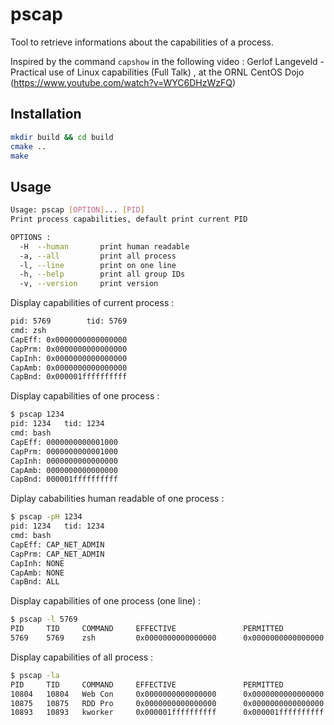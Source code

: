 # pscap

Tool to retrieve informations about the capabilities of a process.

Inspired by the command `capshow` in the following video : Gerlof Langeveld - Practical use of Linux capabilities (Full Talk) , at the ORNL CentOS Dojo
(https://www.youtube.com/watch?v=WYC6DHzWzFQ)

## Installation

```bash
mkdir build && cd build
cmake ..
make
```

## Usage

```bash
Usage: pscap [OPTION]... [PID]
Print process capabilities, default print current PID

OPTIONS :
  -H  --human       print human readable
  -a, --all         print all process
  -l, --line        print on one line
  -h, --help        print all group IDs
  -v, --version     print version
```

Display capabilities of current process :

```bash
pid: 5769        tid: 5769
cmd: zsh
CapEff: 0x0000000000000000
CapPrm: 0x0000000000000000
CapInh: 0x0000000000000000
CapAmb: 0x0000000000000000
CapBnd: 0x000001ffffffffff
```

Display capabilities of one process :

```bash
$ pscap 1234
pid: 1234   tid: 1234
cmd: bash
CapEff:	0000000000001000
CapPrm:	0000000000001000
CapInh:	0000000000000000
CapAmb:	0000000000000000
CapBnd:	000001ffffffffff
```

Diplay cababilities human readable of one process :

```bash
$ pscap -pH 1234
pid: 1234   tid: 1234
cmd: bash
CapEff:	CAP_NET_ADMIN
CapPrm:	CAP_NET_ADMIN
CapInh:	NONE
CapAmb:	NONE
CapBnd:	ALL
```

Display capabilities of one process (one line) :

```bash
$ pscap -l 5769
PID     TID     COMMAND     EFFECTIVE               PERMITTED               INHERITABL              AMBIENT                 BOUND
5769    5769    zsh         0x0000000000000000      0x0000000000000000      0x0000000000000000      0x0000000000000000      0x000001ffffffffff
```


Display capabilities of all process :

```bash
$ pscap -la
PID     TID     COMMAND     EFFECTIVE               PERMITTED               INHERITABL              AMBIENT                 BOUND
10804   10804   Web Con     0x0000000000000000      0x0000000000000000      0x0000000000000000      0x0000000000000000      0x000001ffffffffff
10875   10875   RDD Pro     0x0000000000000000      0x0000000000000000      0x0000000000000000      0x0000000000000000      0x000001ffffffffff
10893   10893   kworker     0x000001ffffffffff      0x000001ffffffffff      0x0000000000000000      0x0000000000000000      0x000001ffffffffff
```
